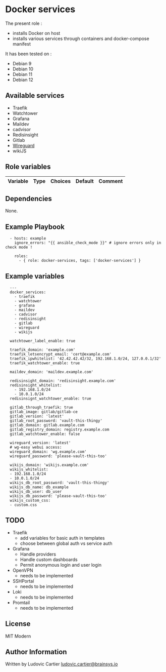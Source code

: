 Docker services
===============

The present role :
  - installs Docker on host
  - installs various services through containers and docker-compose manifest

It has been tested on :
  - Debian 9
  - Debian 10
  - Debian 11
  - Debian 12

Available services
------------------

  - Traefik
  - Watchtower
  - Grafana
  - Maildev
  - cadvisor
  - Redisinsight
  - Gitlab
  - [Wireguard](https://github.com/wg-easy/wg-easy)
  - wikiJS

Role variables
---------------

| Variable                                     | Type    | Choices                                                                            | Default                 | Comment         |
|----------------------------------------------|---------|------------------------------------------------------------------------------------|-------------------------|-----------------|

Dependencies
------------

None.

Example Playbook
----------------

```
  - hosts: example
    ignore_errors: "{{ ansible_check_mode }}" # ignore errors only in check mode !

    roles:
      - { role: docker-services, tags: ['docker-services'] }
```

Example variables
-----------------

```
  ---
  docker_services:
    - traefik
    - watchtower
    - grafana
    - maildev
    - cadvisor
    - redisinsight
    - gitlab
    - wireguard
    - wikijs

  watchtower_label_enable: true

  traefik_domain: 'example.com'
  traefik_letsencrypt_email: 'cert@example.com'
  traefik_ipwhitelist: '42.42.42.42/32, 192.168.1.0/24, 127.0.0.1/32'
  traefik_watchtower_enable: true

  maildev_domain: 'maildev.example.com'

  redisinsight_domain: 'redisinsight.example.com'
  redisinsight_whitelist:
    - 192.168.1.0/24
    - 10.0.1.0/24
  redisinsignt_watchtower_enable: true

  gitlab_through_traefik: true
  gitlab_image: gitlab/gitlab-ce
  gitlab_version: 'latest'
  gitlab_root_password: 'vault-this-thingy'
  gitlab_domain: gitlab.example.com
  gitlab_registry_domain: registry.example.com
  gitlab_watchtower_enable: false

  wireguard_version: 'latest'
  # wg-easy webui access:
  wireguard_domain: 'wg.example.com'
  wireguard_password: 'please-vault-this-too'

  wikijs_domain: 'wikijs.example.com'
  wikijs_whitelist:
  - 192.168.1.0/24
  - 10.0.1.0/24
  wikijs_db_root_password: 'vault-this-thingy'
  wikijs_db_name: db_example
  wikijs_db_user: db_user
  wikijs_db_password: 'please-vault-this-too'
  wikijs_custom_css:
  - custom.css
```

TODO
----

- Traefik
  - add variables for basic auth in templates
  - choose between global auth vs service auth
- Grafana
  - Handle providers
  - Handle custom dashboards
  - Permit anonymous login and user login
- OpenVPN
  - needs to be implemented
- SSHPortal
  - needs to be implemented
- Loki
  - needs to be implemented
- Promtail
  - needs to be implemented

License
-------

MIT Modern

Author Information
------------------

Written by Ludovic Cartier <ludovic.cartier@brainsys.io>
